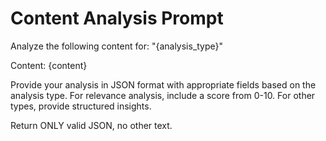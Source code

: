 # Content Analysis Prompt

Analyze the following content for: "{analysis_type}"

Content: {content}

Provide your analysis in JSON format with appropriate fields based on the
analysis type. For relevance analysis, include a score from 0-10. For other
types, provide structured insights.

Return ONLY valid JSON, no other text.
